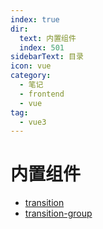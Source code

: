 ```yaml
---
index: true
dir:
  text: 内置组件
  index: 501
sidebarText: 目录
icon: vue
category:
  - 笔记
  - frontend
  - vue
tag:
  - vue3
---
```


# 内置组件

- [transition](./transition.md)
- [transition-group](./transition-group.md)
